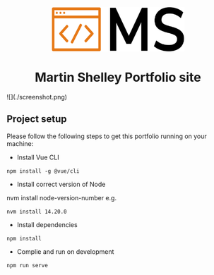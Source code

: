 <div align="center">
<img src="./src/assets//portfolio-logos/portfolio-logo-low-res.png" width="300" height="100"><h1>Martin Shelley Portfolio site</h1>
</div>
![](./screenshot.png)

## Project setup

Please follow the following steps to get this portfolio running on your machine:

- Install Vue CLI

```
npm install -g @vue/cli
```

- Install correct version of Node

nvm install node-version-number e.g.

```
nvm install 14.20.0
```

- Install dependencies

```
npm install
```

- Complie and run on development

```
npm run serve
```
